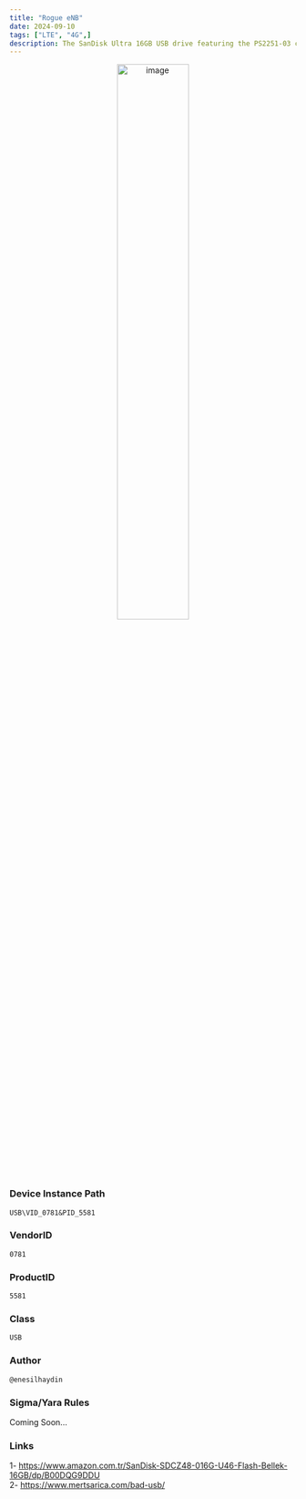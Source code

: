 ```yaml
---
title: "Rogue eNB"
date: 2024-09-10
tags: ["LTE", "4G",]
description: The SanDisk Ultra 16GB USB drive featuring the PS2251-03 chip is a notable inclusion due to its potential for bad USB exploitation. This particular chip, known for its versatility, can be repurposed to execute malicious activities. By leveraging its capabilities, it's possible to manipulate the device to behave in ways contrary to its intended use. This opens doors to various cybersecurity scenarios, making it a valuable addition for examining security vulnerabilities and reinforcing defenses. 
---
```


<p align="center">
  <img src="/images/sandisk-ultra.jpg" alt="image" width="50%" height="50%">
</p>

### Device Instance Path

```text
USB\VID_0781&PID_5581

```

### VendorID

```text
0781
```

### ProductID

```text
5581
```
### Class

```text
USB
```
### Author

```text
@enesilhaydin
```

### Sigma/Yara Rules

Coming Soon...

### Links

1- https://www.amazon.com.tr/SanDisk-SDCZ48-016G-U46-Flash-Bellek-16GB/dp/B00DQG9DDU \
2- https://www.mertsarica.com/bad-usb/

